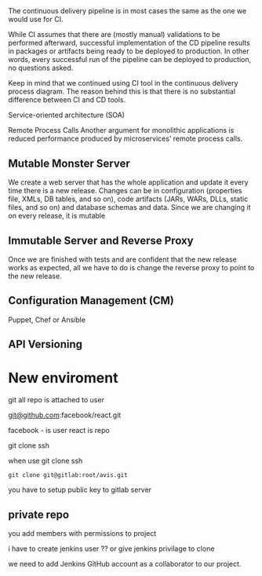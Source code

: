 ## 


The continuous delivery pipeline is in most cases the same as the one we would use for CI.

While CI assumes that there are (mostly manual) validations to be
performed afterward, successful implementation of the CD pipeline results in packages or artifacts
being ready to be deployed to production. In other words, every successful run of the pipeline can
be deployed to production, no questions asked. 

Keep in mind that we continued using CI tool in the continuous delivery process diagram. The
reason behind this is that there is no substantial difference between CI and CD tools.


Service-oriented architecture (SOA)

Remote Process Calls
Another argument for monolithic applications is reduced performance produced by microservices’
remote process calls.

## Mutable Monster Server

We
create a web server that has the whole application and update it every time there is a new release.
Changes can be in configuration (properties file, XMLs, DB tables, and so on), code artifacts (JARs,
WARs, DLLs, static files, and so on) and database schemas and data. Since we are changing it on
every release, it is mutable

## Immutable Server and Reverse Proxy

Once we are finished with tests and are confident that the new release works as expected, all we
have to do is change the reverse proxy to point to the new release.

## Configuration Management (CM)

Puppet, Chef or Ansible

## API Versioning


# New enviroment


git all repo is attached to user

git@github.com:facebook/react.git

facebook - is user react is repo


git clone ssh

when use git clone ssh 
```	
git clone git@gitlab:root/avis.git
```
you have to setup public key to gitlab server 

## private repo 

you add members with permissions to project

i have to create jenkins user ??
or give jenkins privilage to clone 

we need to add Jenkins GitHub account as a collaborator to our project. 
